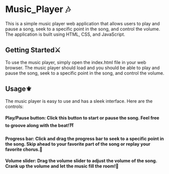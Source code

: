 # Music_Player 🎶

 This is a simple music player web application that allows users to play and pause a song, seek to a specific point in the song, and control the volume. The application is built using HTML, CSS, and JavaScript.

## Getting Started⚔️

To use the music player, simply open the index.html file in your web browser. The music player should load and you should be able to play and pause the song, seek to a specific point in the song, and control the volume.


## Usage⚜️
The music player is easy to use and has a sleek interface. Here are the controls:

#### Play/Pause button: Click this button to start or pause the song. Feel free to groove along with the beat!⛩
#### Progress bar: Click and drag the progress bar to seek to a specific point in the song. Skip ahead to your favorite part of the song or replay your favorite chorus.🔰
####  Volume slider: Drag the volume slider to adjust the volume of the song. Crank up the volume and let the music fill the room!🤌
